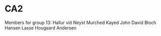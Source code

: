 # CA2

Members for group 13:
Hallur við Neyst
Murched Kayed
John David Bloch Hansen
Lasse Hougaard Andersen
